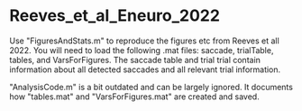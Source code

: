 # Reeves_et_al_Eneuro_2022

Use "FiguresAndStats.m" to reproduce the figures etc from Reeves et all 2022. You will need to load the following .mat files: saccade, trialTable, tables, and VarsForFigures. The saccade table and trial trial contain information about all detected saccades and all relevant trial information.

"AnalysisCode.m" is a bit outdated and can be largely ignored. It documents how "tables.mat" and "VarsForFigures.mat" are created and saved. 
